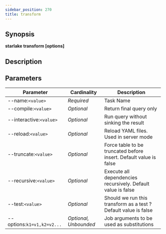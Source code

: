 ```yaml
---
sidebar_position: 270
title: transform
---
```



## Synopsis

**starlake transform [options]**

## Description


## Parameters

Parameter|Cardinality|Description
---|---|---
--name:`<value>`|*Required*|Task Name
--compile:`<value>`|*Optional*|Return final query only
--interactive:`<value>`|*Optional*|Run query without sinking the result
--reload:`<value>`|*Optional*|Reload YAML  files. Used in server mode
--truncate:`<value>`|*Optional*|Force table to be truncated before insert. Default value is false
--recursive:`<value>`|*Optional*|Execute all dependencies recursively. Default value is false
--test:`<value>`|*Optional*|Should we run this transform as a test ? Default value is false
--options:`k1=v1,k2=v2...`|*Optional, Unbounded*|Job arguments to be used as substitutions

